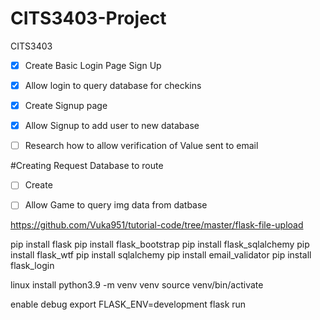 # CITS3403-Project
CITS3403

- [X] Create Basic Login Page Sign Up
- [X] Allow login to query database for checkins

- [X] Create Signup page
- [X] Allow Signup to add user to new database
- [ ] Research how to allow verification of Value sent to email

#Creating Request Database to route
- [ ] Create 
- [ ] Allow Game to query img data from datbase




https://github.com/Vuka951/tutorial-code/tree/master/flask-file-upload

pip install flask
pip install flask_bootstrap
pip install flask_sqlalchemy
pip install flask_wtf
pip install sqlalchemy
pip install email_validator
pip install flask_login


linux install
python3.9 -m venv venv
source venv/bin/activate

enable debug
export FLASK_ENV=development
flask run